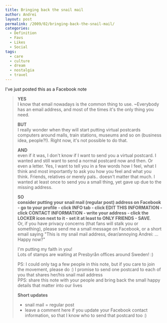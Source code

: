 ```yaml
---
title: Bringing back the snail mail
author: Andrei
layout: post
permalink: /2009/02/bringing-back-the-snail-mail/
categories:
  - Definition
  - Favs
  - Likes
  - Social
tags:
  - care
  - culture
  - dream
  - nostalgia
  - travel
---
```

I've just posted this as a Facebook note

> **YES**  
> I know that email nowadays is the common thing to use. ~Everybody has an email address, and most of the times it's the only thing you need.
> 
> **BUT**  
> I really wonder when they will start putting virtual postcards computers around malls, train stations, museums and so on (business idea, people?!). Right now, it's not possible to do that.
> 
> **AND**  
> even if it was, I don't know if I want to send you a virtual postcard. I wanted and still want to send a normal postcard now and then. Or even a letter. Yes, I want to tell you in a few words how I feel, what I think and most importantly to ask you how you feel and what you think. Friends, relatives or merely pals.. doesn't matter that much. I wanted at least once to send you a small thing, yet gave up due to the missing address.
> 
> **SO**  
> **consider putting your snail mail (regular post) address on Facebook - go to your profile - click INFO tab - click EDIT THIS INFORMATION - click CONTACT INFORMATION - write your address - click the LOCKER icon next to it - set it at least to ONLY FRIENDS - SAVE**.  
> Or, if you have privacy concerns (that fans will stalk you or something), please send me a small message on Facebook, or a short email saying "This is my snail mail address, dear/annoying Andrei: ... Happy now?"
> 
> I'm putting my faith in you!  
> Lots of stamps are waiting at Presbyrån offices around Sweden! :)
> 
> PS: I could only tag a few people in this note, but if you care to join the movement, please do :) I promise to send one postcard to each of you that shares her/his snail mail address  
> PPS: share this note with your people and bring back the small happy details that matter into our lives
> 
> **Short updates**  
> - snail mail = regular post  
> - leave a comment here if you update your Facebook contact information, so that I know who to send that postcard too :)